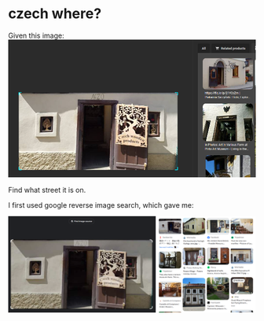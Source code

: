 # czech where?
Given this image:
![](../Images/Czech-where-part1.png)

Find what street it is on.

I first used google reverse image search, which gave me:

![](../Images/czech-where-part-2.png)
